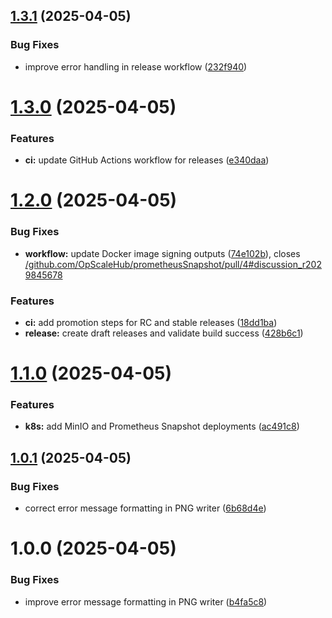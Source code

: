 ## [1.3.1](https://github.com/OpScaleHub/prometheusSnapshot/compare/v1.3.0...v1.3.1) (2025-04-05)


### Bug Fixes

* improve error handling in release workflow ([232f940](https://github.com/OpScaleHub/prometheusSnapshot/commit/232f940665aa6ecd98847d04e96b5e07091ee280))

# [1.3.0](https://github.com/OpScaleHub/prometheusSnapshot/compare/v1.2.0...v1.3.0) (2025-04-05)


### Features

* **ci:** update GitHub Actions workflow for releases ([e340daa](https://github.com/OpScaleHub/prometheusSnapshot/commit/e340daa3bee0de4155cbecf28cc0307bb0e49818))

# [1.2.0](https://github.com/OpScaleHub/prometheusSnapshot/compare/v1.1.0...v1.2.0) (2025-04-05)


### Bug Fixes

* **workflow:** update Docker image signing outputs ([74e102b](https://github.com/OpScaleHub/prometheusSnapshot/commit/74e102bcce4f2217b93976ecc6b9d405222e04ea)), closes [/github.com/OpScaleHub/prometheusSnapshot/pull/4#discussion_r2029845678](https://github.com//github.com/OpScaleHub/prometheusSnapshot/pull/4/issues/discussion_r2029845678)


### Features

* **ci:** add promotion steps for RC and stable releases ([18dd1ba](https://github.com/OpScaleHub/prometheusSnapshot/commit/18dd1ba94b04b16b6be52e12b766630fb627c640))
* **release:** create draft releases and validate build success ([428b6c1](https://github.com/OpScaleHub/prometheusSnapshot/commit/428b6c193dff7bd34575a49f19da8361443b4d5d))

# [1.1.0](https://github.com/OpScaleHub/prometheusSnapshot/compare/v1.0.1...v1.1.0) (2025-04-05)


### Features

* **k8s:** add MinIO and Prometheus Snapshot deployments ([ac491c8](https://github.com/OpScaleHub/prometheusSnapshot/commit/ac491c81fe2c255bbda0aef51fb6436155516c9e))

## [1.0.1](https://github.com/OpScaleHub/prometheusSnapshot/compare/v1.0.0...v1.0.1) (2025-04-05)


### Bug Fixes

* correct error message formatting in PNG writer ([6b68d4e](https://github.com/OpScaleHub/prometheusSnapshot/commit/6b68d4e1fe8baa71e5d5467e55d8e079189416ad))

# 1.0.0 (2025-04-05)


### Bug Fixes

* improve error message formatting in PNG writer ([b4fa5c8](https://github.com/OpScaleHub/prometheusSnapshot/commit/b4fa5c8535b7f254ca5c18b6bff909ba00ba2ea1))
